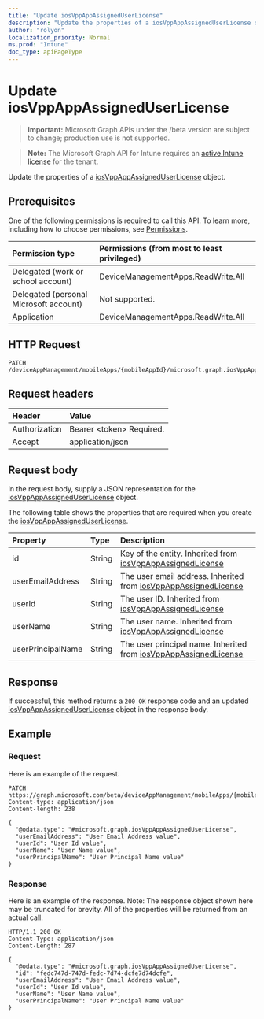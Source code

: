 ```yaml
---
title: "Update iosVppAppAssignedUserLicense"
description: "Update the properties of a iosVppAppAssignedUserLicense object."
author: "rolyon"
localization_priority: Normal
ms.prod: "Intune"
doc_type: apiPageType
---
```


# Update iosVppAppAssignedUserLicense

> **Important:** Microsoft Graph APIs under the /beta version are subject to change; production use is not supported.

> **Note:** The Microsoft Graph API for Intune requires an [active Intune license](https://go.microsoft.com/fwlink/?linkid=839381) for the tenant.

Update the properties of a [iosVppAppAssignedUserLicense](../resources/intune-apps-iosvppappassigneduserlicense.md) object.

## Prerequisites
One of the following permissions is required to call this API. To learn more, including how to choose permissions, see [Permissions](/graph/permissions-reference).

|Permission type|Permissions (from most to least privileged)|
|:---|:---|
|Delegated (work or school account)|DeviceManagementApps.ReadWrite.All|
|Delegated (personal Microsoft account)|Not supported.|
|Application|DeviceManagementApps.ReadWrite.All|

## HTTP Request
<!-- {
  "blockType": "ignored"
}
-->
``` http
PATCH /deviceAppManagement/mobileApps/{mobileAppId}/microsoft.graph.iosVppApp/assignedLicenses/{iosVppAppAssignedLicenseId}
```

## Request headers
|Header|Value|
|:---|:---|
|Authorization|Bearer &lt;token&gt; Required.|
|Accept|application/json|

## Request body
In the request body, supply a JSON representation for the [iosVppAppAssignedUserLicense](../resources/intune-apps-iosvppappassigneduserlicense.md) object.

The following table shows the properties that are required when you create the [iosVppAppAssignedUserLicense](../resources/intune-apps-iosvppappassigneduserlicense.md).

|Property|Type|Description|
|:---|:---|:---|
|id|String|Key of the entity. Inherited from [iosVppAppAssignedLicense](../resources/intune-apps-iosvppappassignedlicense.md)|
|userEmailAddress|String|The user email address. Inherited from [iosVppAppAssignedLicense](../resources/intune-apps-iosvppappassignedlicense.md)|
|userId|String|The user ID. Inherited from [iosVppAppAssignedLicense](../resources/intune-apps-iosvppappassignedlicense.md)|
|userName|String|The user name. Inherited from [iosVppAppAssignedLicense](../resources/intune-apps-iosvppappassignedlicense.md)|
|userPrincipalName|String|The user principal name. Inherited from [iosVppAppAssignedLicense](../resources/intune-apps-iosvppappassignedlicense.md)|



## Response
If successful, this method returns a `200 OK` response code and an updated [iosVppAppAssignedUserLicense](../resources/intune-apps-iosvppappassigneduserlicense.md) object in the response body.

## Example

### Request
Here is an example of the request.
``` http
PATCH https://graph.microsoft.com/beta/deviceAppManagement/mobileApps/{mobileAppId}/microsoft.graph.iosVppApp/assignedLicenses/{iosVppAppAssignedLicenseId}
Content-type: application/json
Content-length: 238

{
  "@odata.type": "#microsoft.graph.iosVppAppAssignedUserLicense",
  "userEmailAddress": "User Email Address value",
  "userId": "User Id value",
  "userName": "User Name value",
  "userPrincipalName": "User Principal Name value"
}
```

### Response
Here is an example of the response. Note: The response object shown here may be truncated for brevity. All of the properties will be returned from an actual call.
``` http
HTTP/1.1 200 OK
Content-Type: application/json
Content-Length: 287

{
  "@odata.type": "#microsoft.graph.iosVppAppAssignedUserLicense",
  "id": "fedc747d-747d-fedc-7d74-dcfe7d74dcfe",
  "userEmailAddress": "User Email Address value",
  "userId": "User Id value",
  "userName": "User Name value",
  "userPrincipalName": "User Principal Name value"
}
```




